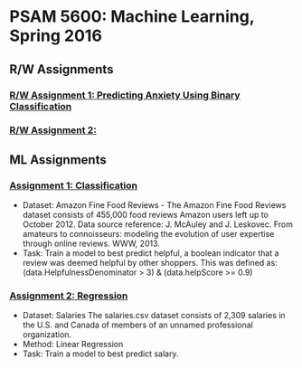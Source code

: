 # PSAM 5600: Machine Learning, Spring 2016

## R/W Assignments
### [R/W Assignment 1: Predicting Anxiety Using Binary Classification](https://docs.google.com/document/d/15Nf49hNBZZAWTYnQV9ekZd65abDazUuGRF8SQiaC1iA/edit)
### [R/W Assignment 2: ](https://docs.google.com/document/d/1vW06z9gbXGKLwVtBuilGueoPweMbAhdHjoh-R8bQPYM/edit)


## ML Assignments
### [Assignment 1: Classification](https://github.com/compagnb/MachineLearning/blob/master/Assignment1.md)
*   Dataset: Amazon Fine Food Reviews - The Amazon Fine Food Reviews dataset consists of 455,000 food reviews Amazon users left up to October 2012. Data source reference: J. McAuley and J. Leskovec. From amateurs to connoisseurs: modeling the evolution of user expertise through online reviews. WWW, 2013.
*   Task: Train a model to best predict helpful, a boolean indicator that a review was deemed helpful by other shoppers. This was defined as: (data.HelpfulnessDenominator > 3) & (data.helpScore >= 0.9) 

### [Assignment 2: Regression](https://github.com/compagnb/MachineLearning/blob/master/Assignment2.md)
*   Dataset: Salaries The salaries.csv dataset consists of 2,309 salaries in the U.S. and Canada of members of an unnamed professional organization. 
*   Method: Linear Regression
*   Task: Train a model to best predict salary. 

